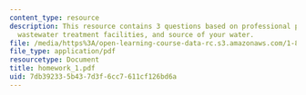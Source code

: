 ```yaml
---
content_type: resource
description: This resource contains 3 questions based on professional practice, the
  wastewater treatment facilities, and source of your water.
file: /media/https%3A/open-learning-course-data-rc.s3.amazonaws.com/1-85-water-and-wastewater-treatment-engineering-spring-2006/7db392335b437d3f6cc7611cf126bd6a_homework_1.pdf
file_type: application/pdf
resourcetype: Document
title: homework_1.pdf
uid: 7db39233-5b43-7d3f-6cc7-611cf126bd6a
---
```

